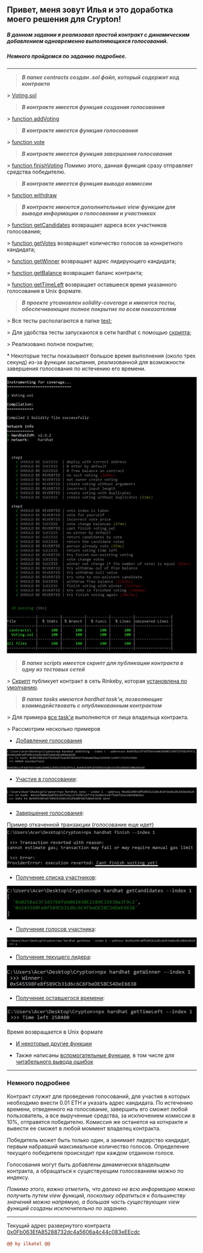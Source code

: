 ## Привет, меня зовут Илья и это доработка моего решения для Crypton!

##### В данном задании я реализовал простой контракт с динамическим добавлением одновременно выполняющихся голосований.

##### Немного пройдемся по заданию подробнее.

---

>___В папке contracts создан .sol файл, который содержит код контракта___

\> [Voting.sol](https://github.com/ilkatel/Voting/blob/47ef5501b2ee203e3da626c9501448e97e45a471/contracts/Voting.sol#L1)

>___В контракте имеется функция создания голосования___

\> [function addVoting](https://github.com/ilkatel/Voting/blob/47ef5501b2ee203e3da626c9501448e97e45a471/contracts/Voting.sol#L57)

>___В контракте имеется функция голосования___

\> [function vote](https://github.com/ilkatel/Voting/blob/47ef5501b2ee203e3da626c9501448e97e45a471/contracts/Voting.sol#L72)

>___В контракте имеется функция завершения голосования___

\> [function finishVoting](https://github.com/ilkatel/Voting/blob/47ef5501b2ee203e3da626c9501448e97e45a471/contracts/Voting.sol#L92)
Помимо этого, данная функция сразу отправляет средства победителю.

>___В контракте имеется функция вывода комиссии___

\> [function withdraw](https://github.com/ilkatel/Voting/blob/47ef5501b2ee203e3da626c9501448e97e45a471/contracts/Voting.sol#L107)

>___В контракте имеются дополнительные view функции для вывода информации о голосовании и участниках___

\> [function getCandidates](https://github.com/ilkatel/Voting/blob/47ef5501b2ee203e3da626c9501448e97e45a471/contracts/Voting.sol#L115) возвращает адреса всех участников голосования;

\> [function getVotes](https://github.com/ilkatel/Voting/blob/47ef5501b2ee203e3da626c9501448e97e45a471/contracts/Voting.sol#L119) возвращает количество голосов за конкретного кандидата;

\> [function getWinner](https://github.com/ilkatel/Voting/blob/47ef5501b2ee203e3da626c9501448e97e45a471/contracts/Voting.sol#L123) возвращает адрес лидирующего кандидата;

\> [function getBalance](https://github.com/ilkatel/Voting/blob/47ef5501b2ee203e3da626c9501448e97e45a471/contracts/Voting.sol#L127) возвращает баланс контракта;

\> [function getTimeLeft](https://github.com/ilkatel/Voting/blob/47ef5501b2ee203e3da626c9501448e97e45a471/contracts/Voting.sol#L131) возвращает оставшееся время указанного голосования в Unix формате.

> ___В проекте утсановлен solidity-coverage и имеются тесты, обеспечивающие полное покрытие по всем показателям___

\> Все тесты располагаются в папке [test](https://github.com/ilkatel/Voting/blob/47ef5501b2ee203e3da626c9501448e97e45a471/test/tests.js#L1);

\> Для удобства тесты запускаются в сети hardhat с помощью [скрипта](https://github.com/ilkatel/Voting/blob/47ef5501b2ee203e3da626c9501448e97e45a471/package.json#L8);

\> Реализовано полное покрытие;

\* Некоторые тесты показывают большое время выполнения (около трех секунд) из-за функции засыпания, реализованной для возможности завершения голосования по истечению его времени.

![Покрытие тестов](images/img_coverage.jpg)

> ___В папке scripts имеется скрипт для публикации контракта в одну из тестовых сетей___

\> [Скрипт](https://github.com/ilkatel/Voting/blob/47ef5501b2ee203e3da626c9501448e97e45a471/scripts/deploy.js#L1) публикует контракт в сеть Rinkeby, которая [установлена по умолчанию](https://github.com/ilkatel/Voting/blob/47ef5501b2ee203e3da626c9501448e97e45a471/hardhat.config.js#L19).

> ___В папке tasks имеются hardhat task'и, позволяющие взаимодействовать с опубликованным контрактом___

\> Для примера [все task'и](https://github.com/ilkatel/Voting/blob/47ef5501b2ee203e3da626c9501448e97e45a471/tasks/tasks.js#L11) выполняются от лица владельца контракта.

\> Рассмотрим несколько примеров
* [Добавление голосования](https://github.com/ilkatel/Voting/blob/47ef5501b2ee203e3da626c9501448e97e45a471/tasks/tasks.js#L94)

![Добавление голосования](images/img_addVoting.jpg)

* [Участие в голосовании](https://github.com/ilkatel/Voting/blob/47ef5501b2ee203e3da626c9501448e97e45a471/tasks/tasks.js#L144):

![Участие в голосовании](images/img_vote.jpg)

* [Завершение голосования](https://github.com/ilkatel/Voting/blob/47ef5501b2ee203e3da626c9501448e97e45a471/tasks/tasks.js#L160):

Пример откаченной транзакции (голосование еще идет)
![Завершение голосования](images/img_finishVoting.jpg)

* [Получение списка участников](https://github.com/ilkatel/Voting/blob/47ef5501b2ee203e3da626c9501448e97e45a471/tasks/tasks.js#L112):

![Получение списка участников](images/img_getCandidates.jpg)

* [Получение голосов участника](https://github.com/ilkatel/Voting/blob/47ef5501b2ee203e3da626c9501448e97e45a471/tasks/tasks.js#L121):

![Получение голосов участника](images/img_getVotes.jpg)

* [Получение текущего лидера](https://github.com/ilkatel/Voting/blob/47ef5501b2ee203e3da626c9501448e97e45a471/tasks/tasks.js#L132):

![Получение текущего лидера](images/img_getWinner.jpg)

* [Получение оставшегося времени](https://github.com/ilkatel/Voting/blob/47ef5501b2ee203e3da626c9501448e97e45a471/tasks/tasks.js#L85):

![Получение оставшегося времени](images/img_getTimeLeft.jpg)

Время возвращается в Unix формате

* [И некоторые другие функции](https://github.com/ilkatel/Voting/blob/47ef5501b2ee203e3da626c9501448e97e45a471/tasks/tasks.js#L54)

* Также написаны [вспомогательные функции](https://github.com/ilkatel/Voting/blob/47ef5501b2ee203e3da626c9501448e97e45a471/tasks/tasks.js#L7), в том числе для [читабельного вывода ошибок](https://github.com/ilkatel/Voting/blob/47ef5501b2ee203e3da626c9501448e97e45a471/tasks/tasks.js#L46)

---
### Немного подробнее

Контракт служит для проведения голосований, для участия в которых необходимо внести 0.01 ETH и указать адрес кандидата. По истечению времени, отведенного на голосование, завершить его сможет любой пользователь, а все вырученные средства, за исключением комиссии в 10%, отправятся победителю. Комиссия же останется на котнракте и вывести ее сможет в любой моммент владелец контракта.

Победитель может быть только один, а занимает лидерство кандидат, первым набравший максимальное количество голосов. Определение текущего победителя происходит при каждом отданном голосе.

Голосования могут быть добавлены динамически владельцем контракта, а обращаться к существующим голосованиям можно по индексу.

_Помимо этого, важно отметить, что далеко не всю информацию можно получить путем view функций, поскольку обратиться к большинству значений можно напрямую, а большая часть существующих view функций созданы исключительно по заданию._

---

Текущий адрес развернутого контракта [0x0Fb063EfA85288732dc4a5606a4c44c083eEEcdc](https://rinkeby.etherscan.io/address/0x0Fb063EfA85288732dc4a5606a4c44c083eEEcdc)
```diff
@@ by ilkatel @@
```

